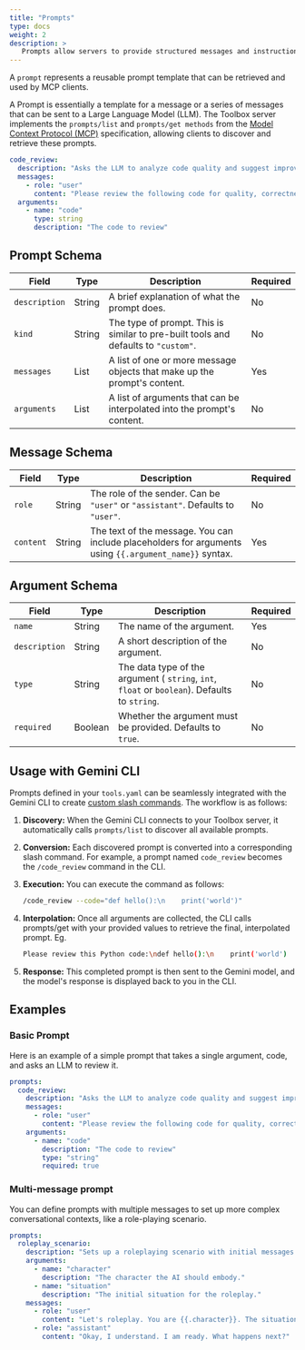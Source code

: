 ```yaml
---
title: "Prompts"
type: docs
weight: 2
description: >
   Prompts allow servers to provide structured messages and instructions for interacting with language models.
---
```


A `prompt` represents a reusable prompt template that can be retrieved and used
by MCP clients.

A Prompt is essentially a template for a message or a series of messages that can be sent to a Large Language Model (LLM). The Toolbox server implements the `prompts/list` and `prompts/get methods` from the [Model Context Protocol (MCP)](https://modelcontextprotocol.io/docs/getting-started/intro) specification, allowing clients to discover and retrieve these prompts.

```yaml
code_review:
  description: "Asks the LLM to analyze code quality and suggest improvements."
  messages:
    - role: "user"
      content: "Please review the following code for quality, correctness, and potential improvements: \n\n{{.code}}"
  arguments:
    - name: "code"
      type: string
      description: "The code to review"
```

## Prompt Schema

| Field | Type | Description | Required |
| --- | --- | --- | --- |
| `description` | String | A brief explanation of what the prompt does. | No |
| `kind` | String | The type of prompt. This is similar to pre-built tools and defaults to `"custom"`. | No |
| `messages` | List | A list of one or more message objects that make up the prompt's content. | Yes |
| `arguments` | List | A list of arguments that can be interpolated into the prompt's content.| No |

## Message Schema

| Field | Type | Description | Required |
| --- | --- | --- | --- |
| `role` | String | The role of the sender. Can be `"user"` or `"assistant"`. Defaults to `"user"`. | No |
| `content` | String | The text of the message. You can include placeholders for arguments using `{{.argument_name}}` syntax. | Yes |

## Argument Schema

| Field | Type | Description | Required |
| --- | --- | --- | --- |
| `name` | String | The name of the argument. | Yes |
| `description` | String | A short description of the argument. | No |
| `type` | String | The data type of the argument ( `string`, `int`, `float` or `boolean`). Defaults to `string`. | No |
| `required` | Boolean | Whether the argument must be provided. Defaults to `true`. | No |

## Usage with Gemini CLI

Prompts defined in your `tools.yaml` can be seamlessly integrated with the Gemini CLI to create [custom slash commands](https://github.com/google-gemini/gemini-cli/blob/main/docs/tools/mcp-server.md#mcp-prompts-as-slash-commands).  The workflow is as follows:

1. **Discovery:** When the Gemini CLI connects to your Toolbox server, it automatically calls `prompts/list` to discover all available prompts.

2. **Conversion:** Each discovered prompt is converted into a corresponding slash command. For example, a prompt named `code_review` becomes the `/code_review` command in the CLI.

3. **Execution:** You can execute the command as follows:

    ```bash
    /code_review --code="def hello():\n    print('world')"
    ```

4. **Interpolation:** Once all arguments are collected, the CLI calls prompts/get
   with your provided values to retrieve the final, interpolated prompt.
    Eg.

    ```bash
    Please review this Python code:\ndef hello():\n    print('world')
    ```

5. **Response:** This completed prompt is then sent to the Gemini model, and the model's response is displayed back to you in the CLI.

## Examples

### Basic Prompt

Here is an example of a simple prompt that takes a single argument, code, and
asks an LLM to review it.

```yaml
prompts:
  code_review:
    description: "Asks the LLM to analyze code quality and suggest improvements."
    messages:
      - role: "user"
        content: "Please review the following code for quality, correctness, and potential improvements: \n\n{{.code}}"
    arguments:
      - name: "code"
        description: "The code to review"
        type: "string"
        required: true
```

### Multi-message prompt

You can define prompts with multiple messages to set up more complex
conversational contexts, like a role-playing scenario.

```yaml
prompts:
  roleplay_scenario:
    description: "Sets up a roleplaying scenario with initial messages."
    arguments:
      - name: "character"
        description: "The character the AI should embody."
      - name: "situation"
        description: "The initial situation for the roleplay."
    messages:
      - role: "user"
        content: "Let's roleplay. You are {{.character}}. The situation is: {{.situation}}"
      - role: "assistant"
        content: "Okay, I understand. I am ready. What happens next?"
```
